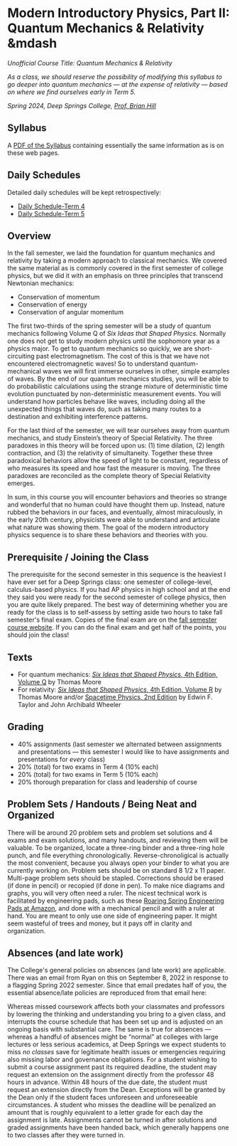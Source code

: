 # Modern Introductory Physics, Part II: Quantum Mechanics &amp; Relativity &mdash

*Unofficial Course Title: Quantum Mechanics &amp; Relativity*

*As a class, we should reserve the possibility of modifying this syllabus to go deeper into quantum mechanics &mdash; at the expense of relativity &mdash; based on where we find ourselves early in Term 5.*

*Spring 2024, Deep Springs College, [Prof. Brian Hill](https://brianhill.github.io)*

## Syllabus

A [PDF of the Syllabus](./PhysicsIISyllabus.pdf) containing essentially the same information as is on these web pages.

## Daily Schedules

Detailed daily schedules will be kept retrospectively:

* [Daily Schedule-Term 4](https://brianhill.github.io/physics-ii/daily_schedule-term_4.html)
* [Daily Schedule-Term 5](https://brianhill.github.io/physics-ii/daily_schedule-term_5.html)

## Overview

In the fall semester, we laid the foundation for quantum mechanics and relativity by taking a modern approach to classical mechanics. We covered the same material as is commonly covered in the first semester of college physics, but we did it with an emphasis on three principles that transcend Newtonian mechanics:

* Conservation of momentum
* Conservation of energy
* Conservation of angular momentum
 
The first two-thirds of the spring semester will be a study of quantum mechanics following Volume Q of *Six Ideas that Shaped Physics.* Normally one does not get to study modern physics until the sophomore year as a physics major. To get to quantum mechanics so quickly, we are short-circuiting past electromagnetism. The cost of this is that we have not encountered electromagnetic waves! So to understand quantum-mechanical waves we will first immerse ourselves in other, simple examples of waves. By the end of our quantum mechanics studies, you will be able to do probabilistic calculations using the strange mixture of deterministic time evolution punctuated by non-deterministic measurement events. You will understand how particles behave like waves, including doing all the unexpected things that waves do, such as taking many routes to a destination and exhibiting interference patterns.

For the last third of the semester, we will tear ourselves away from quantum mechanics, and study Einstein’s theory of Special Relativity. The three paradoxes in this theory will be forced upon us: (1) time dilation, (2) length contraction, and (3) the relativity of simultaneity. Together these three paradoxical behaviors allow the speed of light to be constant, regardless of who measures its speed and how fast the measurer is moving. The three paradoxes are reconciled as the complete theory of Special Relativity emerges.

In sum, in this course you will encounter behaviors and theories so strange and wonderful that no human could have thought them up. Instead, nature rubbed the behaviors in our faces, and eventually, almost miraculously, in the early 20th century, physicists were able to understand and articulate what nature was showing them. The goal of the modern introductory physics sequence is to share these behaviors and theories with you.

## Prerequisite / Joining the Class

The prerequisite for the second semester in this sequence is the heaviest I have ever set for a Deep Springs class: one semester of college-level, calculus-based physics. If you had AP physics in high school and at the end they said you were ready for the second semester of college physics, then you are quite likely prepared. The best way of determining whether you are ready for the class is to self-assess by setting aside two hours to take fall semester's final exam. Copies of the final exam are on the [fall semester course website](https://brianhill.github.io/physics/). If you can do the final exam and get half of the points, you should join the class!

## Texts

* For quantum mechanics: [*Six Ideas that Shaped Physics*, 4th Edition, Volume Q](http://www.physics.pomona.edu/sixideas/) by Thomas Moore
* For relativity: [*Six Ideas that Shaped Physics*, 4th Edition, Volume R](http://www.physics.pomona.edu/sixideas/) by Thomas Moore and/or [Spacetime Physics, 2nd Edition](http://www.eftaylor.com/spacetimephysics/) by Edwin F. Taylor and John Archibald Wheeler

## Grading

* 40% assignments (last semester we alternated between assignments and presentations &mdash; this semester I would like to have assignments and presentations for *every* class)
* 20% (total) for two exams in Term 4 (10% each)
* 20% (total) for two exams in Term 5 (10% each)
* 20% thorough preparation for class and leadership of course

## Problem Sets / Handouts / Being Neat and Organized

There will be around 20 problem sets and problem set solutions and 4 exams and exam solutions, and many handouts, and reviewing them will be valuable. To be organized, locate a three-ring binder and a three-ring hole punch, and file everything chronologically. Reverse-chronoligical is actually the most convenient, because you always open your binder to what you are currently working on. Problem sets should be on standard 8 1/2 x 11 paper. Multi-page problem sets should be stapled. Corrections should be erased (if done in pencil) or recopied (if done in pen). To make nice diagrams and graphs, you will very often need a ruler. The nicest technical work is facilitated by engineering pads, such as these [Roaring Spring Engineering Pads at Amazon](https://a.co/d/9vkXSes), and done with a mechanical pencil and with a ruler at hand. You are meant to only use one side of engineering paper. It might seem wasteful of trees and money, but it pays off in clarity and organization.

## Absences (and late work)

The College's general policies on absences (and late work) are applicable. There was an email from Ryan on this on September 8, 2022 in response to a flagging Spring 2022 semester. Since that email predates half of you, the essential absence/late policies are reproduced from that email here:

Whereas missed coursework affects both your classmates and professors by lowering the thinking and understanding you bring to a given class, and interrupts the course schedule that has been set up and is adjusted on an ongoing basis with substantial care. The same is true for absences &mdash; whereas a handful of absences might be &ldquo;normal&rdquo; at colleges with large lectures or less serious academics, at Deep Springs we expect students to miss *no classes* save for legitimate health issues or emergencies requiring also missing labor and governance obligations. For a student wishing to submit a course assignment past its required deadline, the student may request an extension on the assignment directly from the professor 48 hours in advance. Within 48 hours of the due date, the student must request an extension directly from the Dean. Exceptions will be granted by the Dean only if the student faces unforeseen and unforeseeable circumstances. A student who misses the deadline will be penalized an amount that is roughly equivalent to a letter grade for each day the assignment is late. Assignments cannot be turned in after solutions and graded assignments have been handed back, which generally happens one to two classes after they were turned in.
